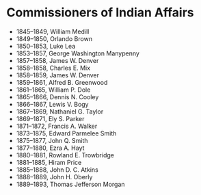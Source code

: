 Commissioners of Indian Affairs
===============================

* 1845–1849, William Medill
* 1849–1850, Orlando Brown
* 1850–1853, Luke Lea
* 1853–1857, George Washington Manypenny
* 1857–1858, James W. Denver
* 1858–1858, Charles E. Mix
* 1858–1859, James W. Denver
* 1859–1861, Alfred B. Greenwood
* 1861–1865, William P. Dole
* 1865–1866, Dennis N. Cooley
* 1866–1867, Lewis V. Bogy
* 1867–1869, Nathaniel G. Taylor
* 1869–1871, Ely S. Parker
* 1871–1872, Francis A. Walker
* 1873–1875, Edward Parmelee Smith
* 1875–1877, John Q. Smith
* 1877–1880, Ezra A. Hayt
* 1880–1881, Rowland E. Trowbridge
* 1881–1885, Hiram Price
* 1885–1888, John D. C. Atkins
* 1888–1889, John H. Oberly
* 1889–1893, Thomas Jefferson Morgan